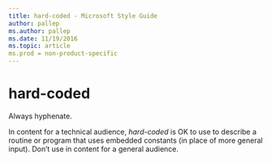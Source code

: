 ```yaml
---
title: hard-coded - Microsoft Style Guide
author: pallep
ms.author: pallep
ms.date: 11/19/2016
ms.topic: article
ms.prod = non-product-specific
---
```


# hard-coded

Always hyphenate. 

In content for a technical audience, *hard-coded*
is OK to use to describe a routine or program that uses embedded
constants (in place of more general input). Don’t use in content for a
general audience.
